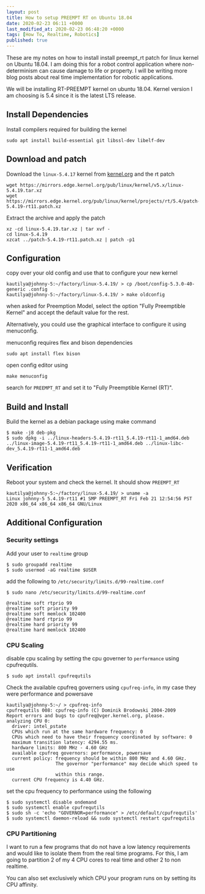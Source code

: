 ```yaml
---
layout: post
title: How to setup PREEMPT RT on Ubuntu 18.04
date: 2020-02-23 06:11 +0000
last_modified_at: 2020-02-23 06:48:20 +0000
tags: [How To, Realtime, Robotics]
published: true
---
```


These are my notes on how to install install preempt_rt patch for linux kernel
on Ubuntu 18.04. I am doing this for a robot control application where
non-determinism can cause damage to life or property. I will be writing more
blog posts about real time implementation for robotic applications.

We will be installing RT-PREEMPT kernel on ubuntu 18.04. Kernel version I am
choosing is 5.4 since it is the latest LTS release.

## Install Dependencies

Install compilers required for building the kernel

    sudo apt install build-essential git libssl-dev libelf-dev

## Download and patch

Download the `linux-5.4.17` kernel from [kernel.org](http://kernel.org) and the
rt patch 

    wget https://mirrors.edge.kernel.org/pub/linux/kernel/v5.x/linux-5.4.19.tar.xz
    wget https://mirrors.edge.kernel.org/pub/linux/kernel/projects/rt/5.4/patch-5.4.19-rt11.patch.xz

Extract the archive and apply the patch

    xz -cd linux-5.4.19.tar.xz | tar xvf -
    cd linux-5.4.19
    xzcat ../patch-5.4.19-rt11.patch.xz | patch -p1

## Configuration

copy over your old config and use that to configure your new kernel

    kautilya@johnny-5:~/factory/linux-5.4.19/ > cp /boot/config-5.3.0-40-generic .config
    kautilya@johnny-5:~/factory/linux-5.4.19/ > make oldconfig

when asked for Preemption Model, select the option "Fully Preemptible Kernel"
and accept the default value for the rest.

Alternatively, you could use the graphical interface to configure it using
menuconfig.

menuconfig requires flex and bison dependencies

    sudo apt install flex bison

open config editor using

    make menuconfig

search for `PREEMPT_RT` and set it to "Fully Preemptible Kernel (RT)".

## Build and Install

Build the kernel as a debian package using make command

    $ make -j8 deb-pkg
    $ sudo dpkg -i ../linux-headers-5.4.19-rt11_5.4.19-rt11-1_amd64.deb ../linux-image-5.4.19-rt11_5.4.19-rt11-1_amd64.deb ../linux-libc-dev_5.4.19-rt11-1_amd64.deb

## Verification

Reboot your system and check the kernel. It should show `PREEMPT_RT`

    kautilya@johnny-5:~/factory/linux-5.4.19/ > uname -a
    Linux johnny-5 5.4.19-rt11 #1 SMP PREEMPT_RT Fri Feb 21 12:54:56 PST 2020 x86_64 x86_64 x86_64 GNU/Linux

## Additional Configuration

### Security settings

Add your user to `realtime` group

    $ sudo groupadd realtime
    $ sudo usermod -aG realtime $USER

add the following to `/etc/security/limits.d/99-realtime.conf`

    $ sudo nano /etc/security/limits.d/99-realtime.conf
    
    @realtime soft rtprio 99
    @realtime soft priority 99
    @realtime soft memlock 102400
    @realtime hard rtprio 99
    @realtime hard priority 99
    @realtime hard memlock 102400

### CPU Scaling

disable cpu scaling by setting the cpu governer to `performance` using
cpufrequtils. 

    $ sudo apt install cpufrequtils

Check the available cpufreq governers using `cpufreq-info`, in my case they
were performance and powersave

    kautilya@johnny-5:~/ > cpufreq-info
    cpufrequtils 008: cpufreq-info (C) Dominik Brodowski 2004-2009
    Report errors and bugs to cpufreq@vger.kernel.org, please.
    analyzing CPU 0:
      driver: intel_pstate
      CPUs which run at the same hardware frequency: 0
      CPUs which need to have their frequency coordinated by software: 0
      maximum transition latency: 4294.55 ms.
      hardware limits: 800 MHz - 4.60 GHz
      available cpufreq governors: performance, powersave
      current policy: frequency should be within 800 MHz and 4.60 GHz.
                      The governor "performance" may decide which speed to use
                      within this range.
      current CPU frequency is 4.40 GHz.

set the cpu frequency to performance using the following

    $ sudo systemctl disable ondemand
    $ sudo systemctl enable cpufrequtils
    $ sudo sh -c 'echo "GOVERNOR=performance" > /etc/default/cpufrequtils'
    $ sudo systemctl daemon-reload && sudo systemctl restart cpufrequtils

### CPU Partitioning

I want to run a few programs that do not have a low latency requirements and
would like to isolate them from the real time programs. For this, I am going to
partition 2 of my 4 CPU cores to real time and other 2 to non realtime.

You can also set exclusively which CPU your program runs on by setting its
CPU affinity.


